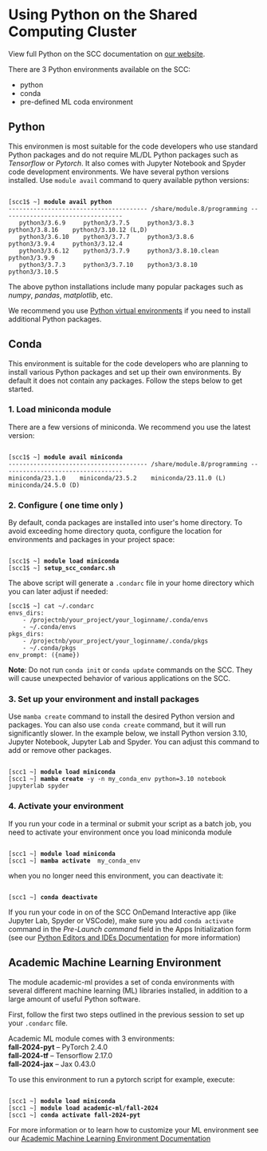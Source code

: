 # Using Python on the Shared Computing Cluster

View full Python on the SCC documentation on [our website](https://www.bu.edu/tech/support/research/software-and-programming/common-languages/python/).

There are 3 Python environments available on the SCC:  
- python
- conda
- pre-defined ML coda environment

## Python
This environmen is most suitable for the code developers who use standard Python packages and do not require ML/DL Python packages such as *Tensorflow* or *Pytorch*. It also comes with Jupyter Notebook and Spyder code development environments.
We have several python versions installed. Use `module avail` command to query available python versions:

<pre><code>
[scc1$ ~] <b>module avail python</b>
--------------------------------------- /share/module.8/programming ----------------------------------
   python3/3.6.9     python3/3.7.5     python3/3.8.3           python3/3.8.16    python3/3.10.12 (L,D)
   python3/3.6.10    python3/3.7.7     python3/3.8.6           python3/3.9.4     python3/3.12.4
   python3/3.6.12    python3/3.7.9     python3/3.8.10.clean    python3/3.9.9
   python3/3.7.3     python3/3.7.10    python3/3.8.10          python3/3.10.5
</code></pre>

The above python installations include many popular packages such as *numpy*, *pandas*, *matplotlib*, etc.

We recommend you use [Python virtual environments](https://www.bu.edu/tech/support/research/software-and-programming/common-languages/python/python-installs/virtualenv/#venv) if you need to install additional Python packages. 

## Conda
This environment is suitable for the code developers who are planning to install various Python packages and set up their own environments.
By default it does not contain any packages. Follow the steps below to get started. 
### 1. Load miniconda module
There are a few versions of miniconda. We recommend you use the latest version:
<pre><code>
[scc1$ ~] <b>module avail miniconda</b>
--------------------------------------- /share/module.8/programming ----------------------------------
miniconda/23.1.0    miniconda/23.5.2    miniconda/23.11.0 (L)    miniconda/24.5.0 (D)
</code></pre>

### 2. Configure ( one time only )
By default, conda packages are installed into user's home directory. To avoid exceeding home directory quota, configure the location for environments and packages in your project space:

<pre><code>
[scc1$ ~] <b>module load miniconda</b>
[scc1$ ~] <b>setup_scc_condarc.sh</b>
</code></pre>
The above script will generate a `.condarc` file in your home directory which you can later adjust if needed:

```
[scc1$ ~] cat ~/.condarc
envs_dirs:
    - /projectnb/your_project/your_loginname/.conda/envs
    - ~/.conda/envs
pkgs_dirs:
    - /projectnb/your_project/your_loginname/.conda/pkgs
    - ~/.conda/pkgs
env_prompt: ({name})
```

**Note**: Do not run `conda init` or `conda update` commands on the SCC. They will cause unexpected behavior of various applications on the SCC.


### 3. Set up your environment and install packages

Use `mamba create` command to install the desired Python version and packages. You can also use `conda create` command, but it will run significantly slower. In the example below, we install Python version 3.10, Jupyter Notebook, Jupyter Lab and Spyder. You can adjust this command to add or remove other packages.
<pre><code>
[scc1 ~] <b>module load miniconda</b>
[scc1 ~] <b>mamba create</b> -y -n my_conda_env python=3.10 notebook jupyterlab spyder
</code></pre>   


### 4. Activate your environment

If you run your code in a terminal or submit your script as a batch job, you need to activate your environment once you load miniconda module
<pre><code>
[scc1 ~] <b>module load miniconda</b>
[scc1 ~] <b>mamba activate </b> my_conda_env
</code></pre>  

when you no longer need this environment, you can deactivate it:
<pre><code>
[scc1 ~] <b>conda deactivate </b>
</code></pre>

If you run your code in on of the SCC OnDemand Interactive app (like Jupyter Lab, Spyder or VSCode), make sure you add `conda activate` command in the *Pre-Launch command* field in the Apps Initialization form (see our [Python Editors and IDEs Documentation](https://www.bu.edu/tech/support/research/software-and-programming/common-languages/python/python-editing/) for more information)

## Academic Machine Learning Environment

The module academic-ml provides a set of conda environments with several different machine learning (ML) libraries installed, in addition to a large amount of useful Python software. 

First, follow the first two steps outlined in the previous session to set up your `.condarc` file.

Academic ML module comes with 3 environments:<br>
**fall-2024-pyt**  – PyTorch 2.4.0<br>
**fall-2024-tf**  – Tensorflow 2.17.0<br>
**fall-2024-jax**  – Jax 0.43.0<br>

To use this environment to run a pytorch script for example, execute:
<pre><code>
[scc1 ~] <b>module load miniconda</b>
[scc1 ~] <b>module load academic-ml/fall-2024</b>
[scc1 ~] <b>conda activate fall-2024-pyt</b>
</code></pre>  

For more information or to learn how to customize your ML environment see our [Academic Machine Learning Environment Documentation](https://www.bu.edu/tech/support/research/software-and-programming/common-languages/python/python-ml/academic-machine-learning-environment/)

